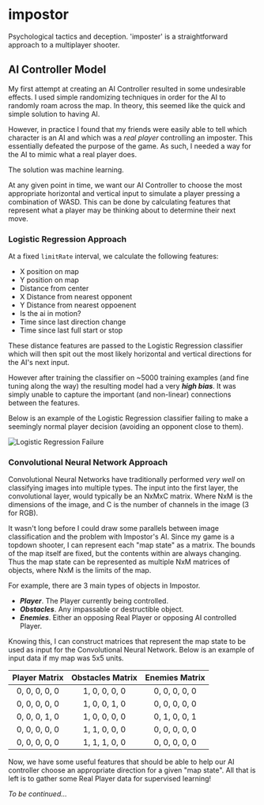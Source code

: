 # impostor
Psychological tactics and deception. 'imposter' is a straightforward approach to a multiplayer shooter.

## AI Controller Model

My first attempt at creating an AI Controller resulted in some undesirable effects. I used simple randomizing techniques in order for the AI to randomly roam across the map. In theory, this seemed like the quick and simple solution to having AI. 

However, in practice I found that my friends were easily able to tell which character is an AI and which was a *real player* controlling an imposter. This essentially defeated the purpose of the game. As such, I needed a way for the AI to mimic what a real player does.

The solution was machine learning. 

At any given point in time, we want our AI Controller to choose the most appropriate horizontal and vertical input to simulate a player pressing a combination of WASD. This can be done by calculating features that represent what a player may be thinking about to determine their next move.

### Logistic Regression Approach

At a fixed `limitRate` interval, we calculate the following features:

* X position on map
* Y position on map
* Distance from center
* X Distance from nearest opponent
* Y Distance from nearest oppoenent
* Is the ai in motion?
* Time since last direction change
* Time since last full start or stop

These distance features are passed to the Logistic Regression classifier which will then spit out the most likely horizontal and vertical directions for the AI's next input.

However after training the classifier on ~5000 training examples (and fine tuning along the way) the resulting model had a very ***high bias***. It was simply unable to capture the important (and non-linear) connections between the features. 

Below is an example of the Logistic Regression classifier failing to make a seemingly normal player decision (avoiding an opponent close to them).

![Logistic Regression Failure](https://media.giphy.com/media/DjqyuC199ZjJ6/giphy.gif)


### Convolutional Neural Network Approach

Convolutional Neural Networks have traditionally performed *very well* on classifying images into multiple types. The input into the first layer, the convolutional layer, would typically be an NxMxC matrix. Where NxM is the dimensions of the image, and C is the number of channels in the image (3 for RGB). 

It wasn't long before I could draw some parallels between image classification and the problem with Impostor's AI. Since my game is a topdown shooter, I can represent each "map state" as a matrix. The bounds of the map itself are fixed, but the contents within are always changing. Thus the map state can be represented as multiple NxM matrices of objects, where NxM is the limits of the map.

For example, there are 3 main types of objects in Impostor.
* ***Player***. The Player currently being controlled.
* ***Obstacles***. Any impassable or destructible object.
* ***Enemies***. Either an opposing Real Player or opposing AI controlled Player.

Knowing this, I can construct matrices that represent the map state to be used as input for the Convolutional Neural Network. Below is an example of input data if my map was 5x5 units.

| Player Matrix | Obstacles Matrix | Enemies Matrix | 
|:---------------:|:-----------------:|:---------------:| 
| 0, 0, 0, 0, 0 | 1, 0, 0, 0, 0   | 0, 0, 0, 0, 0 | 
| 0, 0, 0, 0, 0 | 1, 0, 0, 1, 0   | 0, 0, 0, 0, 0 | 
| 0, 0, 0, 1, 0 | 1, 0, 0, 0, 0   | 0, 1, 0, 0, 1 | 
| 0, 0, 0, 0, 0 | 1, 1, 0, 0, 0   | 0, 0, 0, 0, 0 | 
| 0, 0, 0, 0, 0 | 1, 1, 1, 0, 0   | 0, 0, 0, 0, 0 | 

Now, we have some useful features that should be able to help our AI controller choose an appropriate direction for a given "map state". All that is left is to gather some Real Player data for supervised learning! 

*To be continued...*
